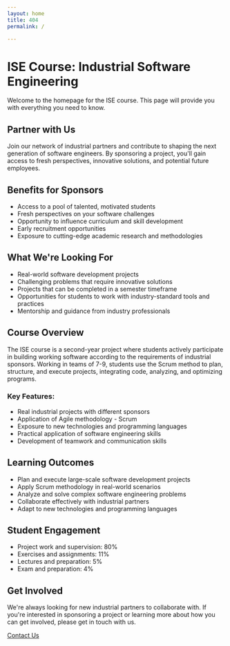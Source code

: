 ```yaml
---
layout: home
title: 404
permalink: /

---
```


# ISE Course: Industrial Software Engineering

Welcome to the homepage for the ISE course. This page will provide you with everything you need to know.

## Partner with Us

Join our network of industrial partners and contribute to shaping the next generation of software engineers. By sponsoring a project, you'll gain access to fresh perspectives, innovative solutions, and potential future employees.

## Benefits for Sponsors

- Access to a pool of talented, motivated students
- Fresh perspectives on your software challenges
- Opportunity to influence curriculum and skill development
- Early recruitment opportunities
- Exposure to cutting-edge academic research and methodologies

## What We're Looking For

- Real-world software development projects
- Challenging problems that require innovative solutions
- Projects that can be completed in a semester timeframe
- Opportunities for students to work with industry-standard tools and practices
- Mentorship and guidance from industry professionals

## Course Overview

The ISE course is a second-year project where students actively participate in building working software according to the requirements of industrial sponsors. Working in teams of 7-9, students use the Scrum method to plan, structure, and execute projects, integrating code, analyzing, and optimizing programs.

### Key Features:

- Real industrial projects with different sponsors
- Application of Agile methodology - Scrum
- Exposure to new technologies and programming languages
- Practical application of software engineering skills
- Development of teamwork and communication skills

## Learning Outcomes

- Plan and execute large-scale software development projects
- Apply Scrum methodology in real-world scenarios
- Analyze and solve complex software engineering problems
- Collaborate effectively with industrial partners
- Adapt to new technologies and programming languages

## Student Engagement

- Project work and supervision: 80%
- Exercises and assignments: 11%
- Lectures and preparation: 5%
- Exam and preparation: 4%

## Get Involved

We're always looking for new industrial partners to collaborate with. If you're interested in sponsoring a project or learning more about how you can get involved, please get in touch with us.

[Contact Us](#)